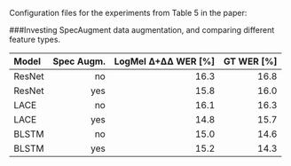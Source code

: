 Configuration files for the experiments from Table 5 in the paper:

###Investing SpecAugment data augmentation, and comparing different feature types.

| Model  | Spec Augm. | LogMel ∆+∆∆ WER [%] | GT WER [%] |
| :----------- | ----------: | ----------: | -----------: |
| ResNet | no | 16.3 | 16.8 |
| ResNet | yes | 15.8 | 16.0 |
| LACE | no | 16.1 | 16.3 |
| LACE | yes | 14.8 | 15.7 |
| BLSTM | no | 15.0 | 14.6 |
| BLSTM | yes | 15.2 | 14.3 |